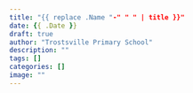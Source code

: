 ```yaml
---
title: "{{ replace .Name "-" " " | title }}"
date: {{ .Date }}
draft: true
author: "Trostsville Primary School"
description: ""
tags: []
categories: []
image: ""
---
```


